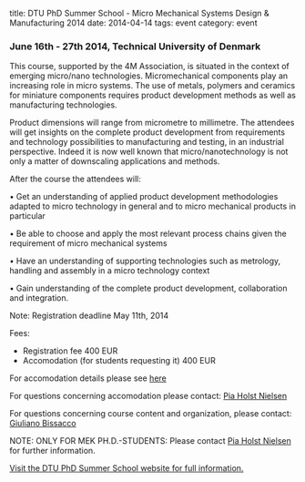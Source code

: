 title: DTU PhD Summer School - Micro Mechanical Systems Design & Manufacturing 2014
date: 2014-04-14 
tags: event
category: event

### June 16th - 27th 2014, Technical University of Denmark


This course, supported by the 4M Association, is situated in the context of emerging micro/nano technologies. Micromechanical components play an increasing role in micro systems. The use of metals, polymers and ceramics for miniature components requires product development methods as well as manufacturing technologies.
<!--break-->
Product dimensions will range from micrometre to millimetre. The attendees will get insights on the complete product development from requirements and technology possibilities to manufacturing and testing, in an industrial perspective. Indeed it is now well known that micro/nanotechnology is not only a matter of downscaling applications and methods.

After the course the attendees will:

• Get an understanding of applied product development methodologies adapted to micro technology in general and to micro mechanical products in particular

• Be able to choose and apply the most relevant process chains given the requirement of micro mechanical systems

• Have an understanding of supporting technologies such as metrology, handling and assembly in a micro technology context

• Gain understanding of the complete product development, collaboration and integration.   

Note: Registration deadline May 11th, 2014

Fees:
- Registration fee 400 EUR
- Accomodation (for students requesting it) 400 EUR

For accomodation details please see [here](http://www.conferencemanager.dk/mppsummerschool2014/accomodation-information.html)

For questions concerning accomodation please contact: [Pia Holst Nielsen](mailto:pini@mek.dtu.dk)

For questions concerning course content and organization, please contact: [Giuliano Bissacco](mailto:gibi@mek.dtu.dk)

NOTE: ONLY FOR MEK PH.D.-STUDENTS: Please contact [Pia Holst Nielsen](mailto:pini@mek.dtu.dk) for further information.

[Visit the DTU PhD Summer School website for full information.](http://www.conferencemanager.dk/mppsummerschool2014/overviev.html)